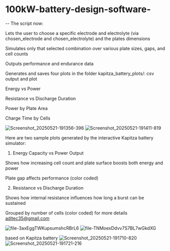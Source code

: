 # 100kW-battery-design-software-
--
The script now:

Lets the user to choose a specific electrode and electrolyte (via chosen_electrode and chosen_electrolyte) and the plates dimensions 

Simulates only that selected combination over various plate sizes, gaps, and cell counts

Outputs performance and endurance data

Generates and saves four plots in the folder kapitza_battery_plots/: csv output and plot

Energy vs Power

Resistance vs Discharge Duration

Power by Plate Area

Charge Time by Cells

![Screenshot_20250521-191356-396](https://github.com/user-attachments/assets/68fc56e5-c884-419d-8245-a1eaa61ea4f2)
![Screenshot_20250521-191411-819](https://github.com/user-attachments/assets/6c14c0b5-73c1-4b5e-b87f-ac300bcbf5dd)



Here are two sample plots generated by the interactive Kapitza battery simulator:

1. Energy Capacity vs Power Output

Shows how increasing cell count and plate surface boosts both energy and power

Plate gap affects performance (color coded)



2. Resistance vs Discharge Duration

Shows how internal resistance influences how long a burst can be sustained

Grouped by number of cells (color coded)
for more details aditec35@gmail.com


![file-3axEggTWKupsumshcRBrL6](https://github.com/user-attachments/assets/c6b064e4-5437-4518-9445-78d294d40cf1)
![file-TNMoexDdvv7S7BL7wGkdXG](https://github.com/user-attachments/assets/405f0018-704f-4907-a4f2-b8b91d3e5c99)

based on Kapitza battery 
![Screenshot_20250521-191710-820](https://github.com/user-attachments/assets/5be409c6-2430-4bf9-a79f-eeba823b368c)
![Screenshot_20250521-191721-216](https://github.com/user-attachments/assets/52f2a7fa-1eab-487c-b164-63e0a73cd592)

